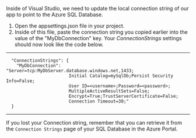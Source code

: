 Inside of Visual Studio, we need to update the local connection string of our app to point to the Azure SQL Database.
1. Open the appsettings.json file in your project.
1. Inside of this file, paste the connection string you copied earlier into the value of the "MyDbConnection" key.  Your *ConnectionStrings* settings should now look like the code below.

---
      "ConnectionStrings": {
        "MyDbConnection": "Server=tcp:MyDbServer.database.windows.net,1433;
                            Initial Catalog=mySqlDb;Persist Security Info=False;
                            User ID=<username>;Password=<password>;
                            MultipleActiveResultSets=False;
                            Encrypt=True;TrustServerCertificate=False;
                            Connection Timeout=30;"
      }
---

If you lost your Connection string, remember that you can retrieve it from the `Connection Strings` page of your SQL Database in the Azure Portal.